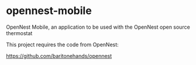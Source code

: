 opennest-mobile
===============
OpenNest Mobile, an application to be used with the OpenNest open source thermostat

This project requires the code from OpenNest:

https://github.com/baritonehands/opennest
